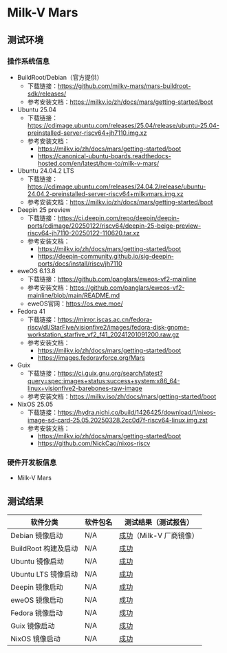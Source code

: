 # Milk-V Mars

## 测试环境

### 操作系统信息

- BuildRoot/Debian（官方提供）
  - 下载链接：<https://github.com/milkv-mars/mars-buildroot-sdk/releases/>
  - 参考安装文档：<https://milkv.io/zh/docs/mars/getting-started/boot>
- Ubuntu 25.04
  - 下载链接：<https://cdimage.ubuntu.com/releases/25.04/release/ubuntu-25.04-preinstalled-server-riscv64+jh7110.img.xz>
  - 参考安装文档：
    - <https://milkv.io/zh/docs/mars/getting-started/boot>
    - <https://canonical-ubuntu-boards.readthedocs-hosted.com/en/latest/how-to/milk-v-mars/>
- Ubuntu 24.04.2 LTS
  - 下载链接：<https://cdimage.ubuntu.com/releases/24.04.2/release/ubuntu-24.04.2-preinstalled-server-riscv64+milkvmars.img.xz>
  - 参考安装文档：<https://milkv.io/zh/docs/mars/getting-started/boot>
- Deepin 25 preview
  - 下载链接：<https://ci.deepin.com/repo/deepin/deepin-ports/cdimage/20250122/riscv64/deepin-25-beige-preview-riscv64-jh7110-20250122-110620.tar.xz>
  - 参考安装文档：
    - <https://milkv.io/zh/docs/mars/getting-started/boot>
    - <https://deepin-community.github.io/sig-deepin-ports/docs/install/riscv/jh7110>
- eweOS 6.13.8
  - 下载链接：<https://github.com/panglars/eweos-vf2-mainline>
  - 参考安装文档：<https://github.com/panglars/eweos-vf2-mainline/blob/main/README.md>
  - eweOS官网：<https://os.ewe.moe/>
- Fedora 41
  - 下载链接：<https://mirror.iscas.ac.cn/fedora-riscv/dl/StarFive/visionfive2/images/fedora-disk-gnome-workstation_starfive_vf2_f41_20241201091200.raw.gz>
  - 参考安装文档：
    - <https://milkv.io/zh/docs/mars/getting-started/boot>
    - <https://images.fedoravforce.org/Mars>
- Guix
  - 下载链接：<https://ci.guix.gnu.org/search/latest?query=spec:images+status:success+system:x86_64-linux+visionfive2-barebones-raw-image>
  - 参考安装文档：<https://milkv.iso/zh/docs/mars/getting-started/boot>
- NixOS 25.05
  - 下载链接：<https://hydra.nichi.co/build/1426425/download/1/nixos-image-sd-card-25.05.20250328.2cc0d7f-riscv64-linux.img.zst>
  - 参考安装文档：
    - <https://milkv.io/zh/docs/mars/getting-started/boot>
    - <https://github.com/NickCao/nixos-riscv>

### 硬件开发板信息

- Milk-V Mars

## 测试结果

| 软件分类             | 软件包名 | 测试结果（测试报告）              |
| -------------------- | -------- | --------------------------------- |
| Debian 镜像启动      | N/A      | [成功][Debian]（Milk-V 厂商镜像） |
| BuildRoot 构建及启动 | N/A      | [成功][BuildRoot]                 |
| Ubuntu 镜像启动      | N/A      | [成功][Ubuntu]                     |
| Ubuntu LTS 镜像启动  | N/A      | [成功][Ubuntu LTS]                 |
| Deepin 镜像启动      | N/A      | [成功][Deepin]                     |
| eweOS 镜像启动       | N/A      | [成功][eweOS]                     |
| Fedora 镜像启动      | N/A      | [成功][Fedora]                     |
| Guix 镜像启动        | N/A      | [成功][Guix]                     |
| NixOS 镜像启动       | N/A      | [成功][NixOS]                     |

[Debian]: ./Debian/README_zh.md
[BuildRoot]: ./BuildRoot/README_zh.md
[Ubuntu]: ./Ubuntu/README_zh.md
[Ubuntu LTS]: ./Ubuntu/README_LTS_zh.md
[Deepin]: ./Deepin/README_zh.md
[eweOS]: ./eweOS/README_zh.md
[Fedora]: ./Fedora/README_zh.md
[Guix]: ./Guix/README_zh.md
[NixOS]: ./NixOS/README.md
